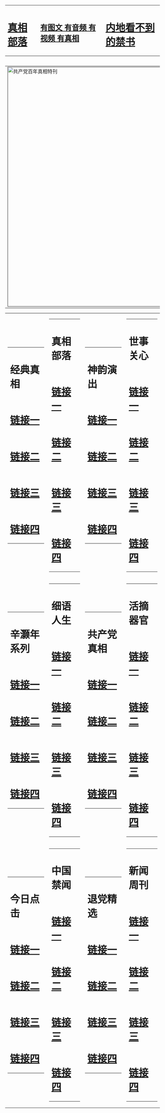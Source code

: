 <table><tr><td><H1><a href="http://t.cn/RazQLSY">真相部落</a></H1></td><td><H2><a href="http://t.cn/RXEWMaT">有图文 有音频 有视频 有真相</a></H2><td><H1><a href="http://t.cn/Ra2qRcm"> 内地看不到的禁书</a></H1></td></table><table><table><tr><td><a href=""><img src="http://4966.i81.ungale.com/zx/bngcd/gcdbnzx.jpg" width="780"  border="0" alt="共产党百年真相特刊"></a></td></tr></table><table><tr><td><table><tr><td ><h1>经典真相</h1></td></tr><tr><td><h1>  <a href="http://t.cn/RXElSqg" target=_blank>链接一</a>  </h1></td></tr><tr><td><h1>  <a href="http://t.cn/RXHdj1q" target=_blank>链接二</a>  </h1></td></tr><tr><td><h1>  <a href="http://t.cn/RXHdoRo" target=_blank>链接三</a>  </h1></td></tr><tr><td><h1>  <a href="http://po.st/fut4Pg" target=_blank>链接四</a>  </h1></td></tr></table></td><td><table><tr><td ><h1>真相部落</h1></td></tr><tr><td><h1>  <a href="http://t.cn/RXHd6w3" target=_blank>链接一</a>  </h1></td></tr><tr><td><h1>  <a href="http://t.cn/RXElYlU" target=_blank>链接二</a>  </h1></td></tr><tr><td><h1>  <a href="http://t.cn/RXHdstX" target=_blank>链接三</a>  </h1></td></tr><tr><td><h1>  <a href="http://po.st/cpvH5T" target=_blank>链接四</a>  </h1></td></tr></table></td><td><table><tr><td ><h1>神韵演出</h1></td></tr><tr><td><h1>  <a href="http://t.cn/RXHd0ei" target=_blank>链接一</a>  </h1></td></tr><tr><td><h1>  <a href="http://t.cn/RXHdeZx" target=_blank>链接二</a>  </h1></td></tr><tr><td><h1>  <a href="http://t.cn/RXHdRp1" target=_blank>链接三</a>  </h1></td></tr><tr><td><h1>  <a href="http://po.st/rqg2Yq" target=_blank>链接四</a>  </h1></td></tr></table></td><td><table><tr><td ><h1>世事关心</h1></td></tr><tr><td><h1>  <a href="http://t.cn/RXHdIDc" target=_blank>链接一</a>  </h1></td></tr><tr><td><h1>  <a href="http://t.cn/RXElKdj" target=_blank>链接二</a>  </h1></td></tr><tr><td><h1>  <a href="http://po.st/txz3uK" target=_blank>链接三</a>  </h1></td></tr><tr><td><h1>  <a href="http://po.st/UHGw6z" target=_blank>链接四</a>  </h1></td></tr></table></td></tr><tr><td><table><tr><td ><h1>辛灏年系列</h1></td></tr><tr><td><h1>  <a href="http://t.cn/RXHdOa4" target=_blank>链接一</a>  </h1></td></tr><tr><td><h1>  <a href="http://t.cn/RXHgZCU" target=_blank>链接二</a>  </h1></td></tr><tr><td><h1>  <a href="http://po.st/vUz0eS" target=_blank>链接三</a>  </h1></td></tr><tr><td><h1>  <a href="http://po.st/1ZkGCi" target=_blank>链接四</a>  </h1></td></tr></table></td><td><table><tr><td ><h1>细语人生</h1></td></tr><tr><td><h1>  <a href="http://t.cn/RXHdekN" target=_blank>链接一</a>  </h1></td></tr><tr><td><h1>  <a href="http://t.cn/RXHdMjy" target=_blank>链接二</a>  </h1></td></tr><tr><td><h1>  <a href="http://po.st/pzAHkd" target=_blank>链接三</a>  </h1></td></tr><tr><td><h1>  <a href="http://po.st/n55VII" target=_blank>链接四</a>  </h1></td></tr></table></td><td><table><tr><td ><h1>共产党真相</h1></td></tr><tr><td><h1>  <a href="http://t.cn/RabZsen" target=_blank>链接一</a>  </h1></td></tr><tr><td><h1>  <a href="http://t.cn/RabZsen" target=_blank>链接二</a>  </h1></td></tr><tr><td><h1>  <a href="http://po.st/rRpcJF" target=_blank>链接三</a>  </h1></td></tr><tr><td><h1>  <a href="http://po.st/m4SRfr" target=_blank>链接四</a>  </h1></td></tr></table></td><td><table><tr><td ><h1>活摘器官</h1></td></tr><tr><td><h1>  <a href="http://t.cn/RabwbEQ" target=_blank>链接一</a>  </h1></td></tr><tr><td><h1>  <a href="http://t.cn/RabwbEQ" target=_blank>链接二</a>  </h1></td></tr><tr><td><h1>  <a href="http://po.st/ovbTMX" target=_blank>链接三</a>  </h1></td></tr><tr><td><h1>  <a href="http://po.st/AJweef" target=_blank>链接四</a>  </h1></td></tr></table></td></tr><tr><td><table><tr><td ><h1>今日点击</h1></td></tr><tr><td><h1>  <a href="http://t.cn/RabwJaj" target=_blank>链接一</a>  </h1></td></tr><tr><td><h1>  <a href="http://t.cn/RabwJaj" target=_blank>链接二</a>  </h1></td></tr><tr><td><h1>  <a href="http://po.st/xAqOFR" target=_blank>链接三</a>  </h1></td></tr><tr><td><h1>  <a href="http://po.st/UuFVYB" target=_blank>链接四</a>  </h1></td></tr></table></td><td><table><tr><td ><h1>中国禁闻</h1></td></tr><tr><td><h1>  <a href="http://t.cn/RabwC6l" target=_blank>链接一</a>  </h1></td></tr><tr><td><h1>  <a href="http://t.cn/RabwC6l" target=_blank>链接二</a>  </h1></td></tr><tr><td><h1>  <a href="http://po.st/i4y6tp" target=_blank>链接三</a>  </h1></td></tr><tr><td><h1>  <a href="http://po.st/ngrGkc" target=_blank>链接四</a>  </h1></td></tr></table></td><td><table><tr><td ><h1>退党精选</h1></td></tr><tr><td><h1>  <a href="http://t.cn/RabwRVL" target=_blank>链接一</a>  </h1></td></tr><tr><td><h1>  <a href="http://t.cn/RabwRVL" target=_blank>链接二</a>  </h1></td></tr><tr><td><h1>  <a href="http://po.st/UvEPqY" target=_blank>链接三</a>  </h1></td></tr><tr><td><h1>  <a href="http://po.st/O079Xk" target=_blank>链接四</a>  </h1></td></tr></table></td><td><table><tr><td ><h1>新闻周刊</h1></td></tr><tr><td><h1>  <a href="http://t.cn/RabwDtt" target=_blank>链接一</a>  </h1></td></tr><tr><td><h1>  <a href="http://t.cn/RabwDtt" target=_blank>链接二</a>  </h1></td></tr><tr><td><h1>  <a href="http://po.st/tXkqxX" target=_blank>链接三</a>  </h1></td></tr><tr><td><h1>  <a href="http://po.st/3yHNgE" target=_blank>链接四</a>  </h1></td></tr></table></td></tr></table>
